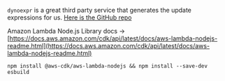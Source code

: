 <TimeStamp start="1:15" end="1:20">
  
  `dynoexpr` is a great third party service that generates the update expressions for us. [Here is the GitHub repo](https://github.com/tuplo/dynoexpr)
  
</TimeStamp>

<TimeStamp start="2:00" end="2:05">
  
  Amazon Lambda Node.js Library docs -> [https://docs.aws.amazon.com/cdk/api/latest/docs/aws-lambda-nodejs-readme.html](https://docs.aws.amazon.com/cdk/api/latest/docs/aws-lambda-nodejs-readme.html)
  
</TimeStamp>

<TimeStamp start="2:30" end="2:35">
  
  `npm install @aws-cdk/aws-lambda-nodejs && npm install --save-dev esbuild`
  
</TimeStamp>

